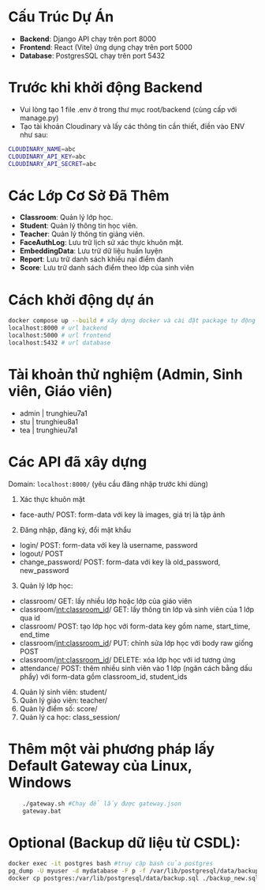 # Cấu Trúc Dự Án

- **Backend**: Django API chạy trên port 8000
- **Frontend**: React (Vite) ứng dụng chạy trên port 5000
- **Database**: PostgresSQL chạy trên port 5432

# Trước khi khởi động Backend

- Vui lòng tạo 1 file .env ở trong thư mục root/backend (cùng cấp với manage.py)
- Tạo tài khoản Cloudinary và lấy các thông tin cần thiết, điền vào ENV như sau:

```bash
CLOUDINARY_NAME=abc
CLOUDINARY_API_KEY=abc
CLOUDINARY_API_SECRET=abc
```

# Các Lớp Cơ Sở Đã Thêm

- **Classroom**: Quản lý lớp học.
- **Student**: Quản lý thông tin học viên.
- **Teacher**: Quản lý thông tin giảng viên.
- **FaceAuthLog**: Lưu trữ lịch sử xác thực khuôn mặt.
- **EmbeddingData**: Lưu trữ dữ liệu huấn luyện
- **Report**: Lưu trữ danh sách khiếu nại điểm danh
- **Score**: Lưu trữ danh sách điểm theo lớp của sinh viên

# Cách khởi động dự án

```bash
docker compose up --build # xây dựng docker và cài đặt package tự động
localhost:8000 # url backend
localhost:5000 # url frontend
localhost:5432 # url database
```

# Tài khoản thử nghiệm (Admin, Sinh viên, Giáo viên)

- admin | trunghieu7a1
- stu | trunghieu8a1
- tea | trunghieu7a1

# Các API đã xây dựng

Domain: `localhost:8000/` (yêu cầu đăng nhập trước khi dùng)

1. Xác thực khuôn mặt

- face-auth/ POST: form-data với key là images, giá trị là tập ảnh

2. Đăng nhập, đăng ký, đổi mật khẩu

- login/ POST: form-data với key là username, password
- logout/ POST
- change_password/ POST: form-data với key là old_password, new_password

3. Quản lý lớp học:

- classroom/ GET: lấy nhiều lớp hoặc lớp của giáo viên
- classroom/<int:classroom_id>/ GET: lấy thông tin lớp và sinh viên của 1 lớp qua id
- classroom/ POST: tạo lớp học với form-data key gồm name, start_time, end_time
- classroom/<int:classroom_id>/ PUT: chỉnh sửa lớp học với body raw giống POST
- classroom/<int:classroom_id>/ DELETE: xóa lớp học với id tương ứng
- attendance/ POST: thêm nhiều sinh viên vào 1 lớp (ngăn cách bằng dấu phẩy) với form-data gồm classroom_id, student_ids

4. Quản lý sinh viên: student/
5. Quản lý giáo viên: teacher/
6. Quản lý điểm số: score/
7. Quản lý ca học: class_session/

# Thêm một vài phương pháp lấy Default Gateway của Linux, Windows

```bash
    ./gateway.sh #Chạy để lấy được gateway.json
    gateway.bat
```

# Optional (Backup dữ liệu từ CSDL):

```bash
docker exec -it postgres bash #truy cập bash của postgres
pg_dump -U myuser -d mydatabase -F p -f /var/lib/postgresql/data/backup.sql #tạo backup
docker cp postgres:/var/lib/postgresql/data/backup.sql ./backup_new.sql #Thoát khỏi bash và copy backup ra thư mục làm việc ngoài docker
```

